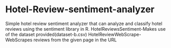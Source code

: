 # Hotel-Review-sentiment-analyzer
Simple hotel review sentiment analyzer that can analyze and classify hotel reviews using the sentiment library in R.
HotelReviewsSentiment-Makes use of the dataset provided(dataset-b.csv)
HotelReviewWebScrape-WebScrapes reviews from the given page in the URL
